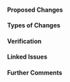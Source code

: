 <!-- HTML Comments can be left in place or removed. -->

#### Proposed Changes ####

<!-- Describe the big picture of your changes here to communicate to the maintainers why we should accept this pull request. -->

#### Types of Changes ####

<!-- What types of changes does your code introduce to K3s? Bugfix, New Feature, Breaking Change, etc -->

#### Verification ####

<!-- How can the changes be verified? Please provide whatever additional information necessary to help verify the proposed changes. -->

#### Linked Issues ####

<!-- Link any related issues, pull-requests, or commit hashes that are relevant to this pull request. If you are opening a PR without a corresponding issue please consider creating one first, at https://github.com/rancher/k3s/issues . A functional example will greatly help QA with verifying/reproducing a bug or testing new features. -->

#### Further Comments ####

<!-- If this is a relatively large or complex change, kick off the discussion by explaining why you chose the solution you did and what alternatives you considered, etc... -->

